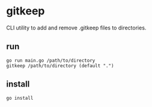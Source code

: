 # gitkeep
CLI utility to add and remove .gitkeep files to directories.

## run

    go run main.go /path/to/directory
    gitkeep /path/to/directory (default ".")


## install

    go install
